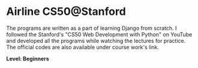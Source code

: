 # Airline CS50@Stanford

The programs are written as a part of learning Django from scratch. I followed the Stanford's "CS50 Web Development with Python" on YouTube and developed all the programs while watching the lectures for practice. The official codes are also available under course work's link.

<b>Level: Beginners
